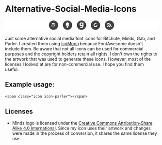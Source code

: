 # Alternative-Social-Media-Icons

![Alt-Social-Icons](img/screenshot.png)

Just some alternative social media font icons for Bitchute, Minds, Gab, and Parler. I created them using [IcoMoon](https://icomoon.io/app/) because FontAwesome doesn't include them. Be aware that not all icons can be used for commercial purposes and the copyright holders retain all rights. I don't own the rights to the artwork that was used to generate these icons. However, most of the licenses I looked at are for non-commercial use. I hope you find them useful.

## Example usage:

`<span class="icon icon-parler"></span>`

## Licenses

- Minds logo is licensed under the [Creative Commons Attribution-Share Alike 4.0 International](https://creativecommons.org/licenses/by-sa/4.0/deed.en). Since my icon uses their artwork and changes were made in the process of conversion, it shares the same license they use.
